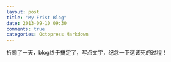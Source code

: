 ```yaml
---
layout: post
title: "My Frist Blog"
date: 2013-09-10 09:30
comments: true
categories: Octopress Markdown
---
```


折腾了一天，blog终于搞定了，写点文字，纪念一下这该死的过程！
